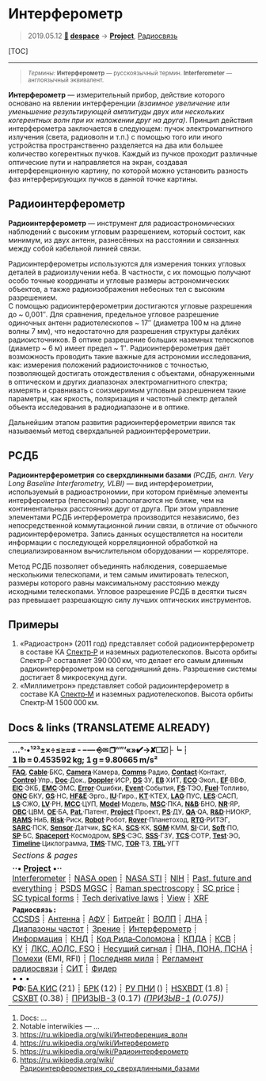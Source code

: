 # Интерферометр
> 2019.05.12 **[🚀](../index/index.md) [despace](index.md)** → **[Project](project.md)**, [Радиосвязь](comms.md)

[TOC]

---

> <small>*Термины:* **Интерферометр** — русскоязычный термин. **Interferometer** — англоязычный эквивалент.</small>

**Интерферометр** — измерительный прибор, действие которого основано на явлении интерференции *(взаимное увеличение или уменьшение результирующей амплитуды двух или нескольких когерентных волн при их наложении друг на друга)*. Принцип действия интерферометра заключается в следующем: пучок электромагнитного излучения (света, радиоволн и т.п.) с помощью того или иного устройства пространственно разделяется на два или большее количество когерентных пучков. Каждый из пучков проходит различные оптические пути и направляется на экран, создавая интерференционную картину, по которой можно установить разность фаз интерферирующих пучков в данной точке картины.



## Радиоинтерферометр
**Радиоинтерферометр** — инструмент для радиоастрономических наблюдений с высоким угловым разрешением, который состоит, как минимум, из двух антенн, разнесённых на расстоянии и связанных между собой кабельной линией связи.

Радиоинтерферометры используются для измерения тонких угловых деталей в радиоизлучении неба. В частности, с их помощью получают особо точные координаты и угловые размеры астрономических объектов, а также радиоизображения небесных тел с высоким разрешением.  
С помощью радиоинтерферометрии достигаются угловые разрешения до ~ 0,001″. Для сравнения, предельное угловое разрешение одиночных антенн радиотелескопов ~ 17″ (диаметра 100 м на длине волны 7 мм), что недостаточно для разрешения структуры далёких радиоисточников. В оптике разрешение больших наземных телескопов (диаметр ~ 6 м) имеет предел ~ 1″. Радиоинтерферометрия даёт возможность проводить такие важные для астрономии исследования, как: измерения положений радиоисточников с точностью, позволяющей достигать отождествления с объектами, обнаруженными в оптическом и других диапазонах электромагнитного спектра; измерять и сравнивать с соизмеримым угловым разрешением такие параметры, как яркость, поляризация и частотный спектр деталей объекта исследования в радиодиапазоне и в оптике.

Дальнейшим этапом развития радиоинтерферометрии явился так называемый метод сверхдальней радиоинтерферометрии.



## РСДБ
**Радиоинтерферометрия со сверхдлинными базами** *(РСДБ, англ. Very Long Baseline Interferometry, VLBI)* — вид интерферометрии, используемый в радиоастрономии, при котором приёмные элементы интерферометра (телескопы) располагаются не ближе, чем на континентальных расстояниях друг от друга. При этом управление элементами РСДБ интерферометра производится независимо, без непосредственной коммутационной линии связи, в отличие от обычного радиоинтерферометра. Запись данных осуществляется на носители информации с последующей корреляционной обработкой на специализированном вычислительном оборудовании — корреляторе.

Метод РСДБ позволяет объединять наблюдения, совершаемые несколькими телескопами, и тем самым имитировать телескоп, размеры которого равны максимальному расстоянию между исходными телескопами. Угловое разрешение РСДБ в десятки тысяч раз превышает разрешающую силу лучших оптических инструментов.



## Примеры
   1. «Радиоастрон» (2011 год) представляет собой радиоинтерферометр в составе КА [Спектр‑Р](спектр_р.md) и наземных радиотелескопов. Высота орбиты Спектр‑Р составляет 390 000 км, что делает его самым длинным радиоинтерферометром на сегодняшний день. Разрешение системы достигает 8 микросекунд дуги.
   1. «Миллиметрон» представляет собой радиоинтерферометр в составе КА [Спектр‑М](спектр_м.md) и наземных радиотелескопов. Высота орбиты Спектр‑М 1 500 000 км.



<p style="page-break-after:always"> </p>

## Docs & links (TRANSLATEME ALREADY)
|…°·•¹²³±×÷≤≥≈≠ ‑ −— ⎆✉ ❐“”’«»✔→✘☐☑├┕┆ 1 lb = 0.453592 kg; 1 g = 9.80665 m/s²|
|:--|
|<small>**[FAQ](faq.md)**, **[Cable](cable.md)**·БКС, **[Camera](camera.md)**·Камера, **[Comms](comms.md)**·Радио, **[Contact](contact.md)**·Контакт, **[Control](control.md)**·Упр., **[Doc](doc.md)**·Док., **[Doppler](doppler.md)**·ИСР, **[DS](ds.md)**·ЗУ, **[EB](eb.md)**·ХИТ, **[ECO](ecology.md)**·Экол., **[EF](ef.md)**·ВВФ, **[ElC](elc.md)**·ЭКБ, **[EMC](emc.md)**·ЭМС, **[Error](error.md)**·Ошибки, **[Event](event.md)**·События, **[FS](fs.md)**·ТЭО, **[Fuel](fuel.md)**·Топливо, **[GNC](gnc.md)**·БКУ, **[GS](scs.md)**·НС, **[HF&E](hfe.md)**·Эрго., **[IU](iu.md)**·Гиро., **[KT](kt.md)**·КТЕХ, **[LAG](lag.md)**·ПУC, **[LES](les.md)**·САСП, **[LS](ls.md)**·СЖО, **[LV](lv.md)**·РН, **[MCC](mcc.md)**·ЦУП, **[Model](model.md)**·Модель, **[MSC](sc.md)**·ПКА, **[N&B](nnb.md)**·БНО, **[NR](nr.md)**·ЯР, **[OBC](obc.md)**·ЦВМ, **[OE](oe.md)**·БА, **[Pat.](патент.md)**·Патент, **[Project](project.md)**·Проект, **[PS](ps.md)**·ДУ, **[QA](quality.md)**·QA, **[R&D](rnd.md)**·НИОКР, **[RAMS](rams.md)**·НиБ, **[Risk](risk.md)**·Риск, **[Robot](robotics.md)**·Робот, **[Rover](rover.md)**·Планетоход, **[RTG](rtg.md)**·РИТЭГ, **[SARC](sarc.md)**·ПСК, **[Sensor](sensor.md)**·Датчик, **[SC](sc.md)**·КА, **[SCS](scs.md)**·КК, **[SGM](sgm.md)**·КММ, **[SI](si.md)**·СИ, **[Soft](soft.md)**·ПО, **[SP](sp.md)**·БС, **[Spaceport](spaceport.md)**·Космодром, **[SPS](sps.md)**·СЭС, **[SSS](sss.md)**·ГЗУ, **[TCS](tcs.md)**·СОТР, **[Test](test.md)**·ЭО, **[Timeline](timeline.md)**·Циклограмма, **[TMS](tms.md)**·ТМС, **[TOR](tor.md)**·ТЗ, **[TRL](trl.md)**·УГТ</small>|
|*Sections & pages*|
|**··• [Project](project.md) •··**<br> [Interferometer](interferometer.md) ┊ [NASA open](nasa_open.md) ┊ [NASA STI](nasa_sti.md) ┊ [NIH](nih.md) ┊ [Past, future and everything](pfaeverything.md) ┊ [PSDS](us_psds.md) [MGSC](mgsc.md) ┊ [Raman spectroscopy](raman_spsc.md) ┊ [SC price](sc_price.md) ┊ [SC typical forms](sc_ts.md) ┊ [Tech derivative laws](td_laws.md) ┊ [View](view.md) ┊ [XRF](xrf.md)|
|**`Радиосвязь:`**<br> [CCSDS](ccsds.md) ┊ [Антенна](antenna.md) ┊ [АФУ](afdev.md) ┊ [Битрейт](bitrate.md) ┊ [ВОЛП](ofts.md) ┊ [ДНА](дна.md) ┊ [Диапазоны частот](rf.md) ┊ [Зрение](view.md) ┊ [Интерферометр](interferometer.md) ┊ [Информация](info.md) ┊ [КНД](directivity.md) ┊ [Код Рида‑Соломона](rsco.md) ┊ [КПДА](antenna_ap.md) ┊ [КСВ](swr.md) ┊ [КУ](ку.md) ┊ [ЛКС, АОЛС, FSO](fso.md) ┊ [Несущий сигнал](carrwave.md) ┊ [ПНА, ПОНА, ПСНА](aiad.md) ┊ [Помехи](emi.md) (EMI, RFI) ┊ [Последняя миля](last_mile.md) ┊ [Регламент радиосвязи](rr.md) ┊ [СИТ](etedp.md) ┊ [Фидер](feeder.md) <br>• • •<br> **РФ:** [БА КИС](ба_кис.md) (21) ┊ [БРК](brk_lav.md) (12) ┊ [РУ ПНИ](ру_пни.md) () ┊ [HSXBDT](hsxbdt.md) (1.8) ┊ [CSXBT](csxbt.md) (0.38) ┊ [ПРИЗЫВ-3](prizyv_3.md) (0.17) *([ПРИЗЫВ-1](prizyv_1.md) (0.075))*|

   1. Docs: …
   1. Notable interwikies — …
   1. <https://ru.wikipedia.org/wiki/Интерференция_волн>
   1. <https://ru.wikipedia.org/wiki/Интерферометр>
   1. <https://ru.wikipedia.org/wiki/Радиоинтерферометр>
   1. <https://ru.wikipedia.org/wiki/Радиоинтерферометрия_со_сверхдлинными_базами>

